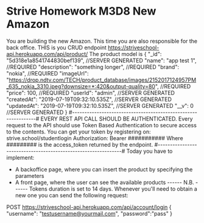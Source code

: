 # Strive Homework M3D8 New Amazon

You are building the new Amazon.
This time you are also responsible for the back office.
THIS is you CRUD endpoint
https://striveschool-api.herokuapp.com/api/product/
The product model is
{
"\_id": "5d318e1a8541744830bef139", //SERVER GENERATED
"name": "app test 1", //REQUIRED
"description": "something longer", //REQUIRED
"brand": "nokia", //REQUIRED
"imageUrl": "https://drop.ndtv.com/TECH/product_database/images/2152017124957PM_635_nokia_3310.jpeg?downsize=*:420&output-quality=80", //REQUIRED
"price": 100, //REQUIRED
"userId": "admin", //SERVER GENERATED
"createdAt": "2019-07-19T09:32:10.535Z", //SERVER GENERATED
"updatedAt": "2019-07-19T09:32:10.535Z", //SERVER GENERATED
"\_\_v": 0 //SERVER GENERATED
}
#---------------------------------------------------------------#
EVERY REST API CALL SHOULD BE AUTHENTICATED.
Every request to the API should use Token Based Authentication to secure access to the contents.
You can get your token by registering on: strive.school/studentlogin
Authorization: Bearer ###########
Where ######### is the access_token returned by the endpoint.
#---------------------------------------------------------------#
Today you have to implement:

- A backoffice page, where you can insert the product by specifying the parameters
- A front page, where the user can see the available products
  ------ N.B. ------
  Tokens duration is set to 14 days. Whenever you'll need to obtain a new one you can send the following request:

POST https://striveschool-api.herokuapp.com/api/account/login
{
"username": "testusername@yourmail.com",
"password":"pass"
}
